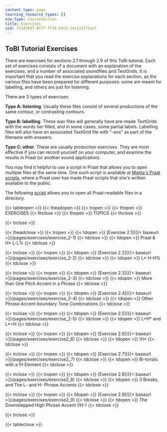 ```yaml
---
content_type: page
learning_resource_types: []
ocw_type: CourseSection
title: Exercises
uid: f31439d7-0f7f-ff16-5dcb-24c1a13f1acf
---
```


ToBI Tutorial Exercises
-----------------------

There are exercises for sections 2.1 through 2.9 of this ToBI tutorial. Each set of exercises consists of a document with an explanation of the exercises, and a number of associated soundfiles and TextGrids. It is important that you read the exercise explanations for each section, as the various files have been prepared for different purposes: some are meant for labelling, and others are just for listening.

There are 3 types of exercises:

**Type A: listening**. Usually these files consist of several productions of the same contour, or contrasting contours.

**Type B: labelling**. These wav files will generally have pre-made TextGrids with the words tier filled, and in some cases, some partial labels. Labelling files will also have an associated TextGrid file with "-ans" as part of the filename with answers.

**Type C: other**. These are usually production exercises. They are most effective if you can record yourself on your computer, and examine the results in Praat (or another sound application).

You may find it helpful to use a script in Praat that allows you to open multiple files at the same time. One such script is available at [Mietta's Praat scripts](https://lennes.github.io/spect/), where a Praat user has made Praat scripts that she's written available to the public.

The following [script](https://lennes.github.io/spect/scripts/open_all_files_in_folder.praat) allows you to open all Praat-readable files in a directory.

{{< tableopen >}}
{{< theadopen >}}
{{< tropen >}}
{{< thopen >}}
EXERCISES
{{< thclose >}}
{{< thopen >}}
TOPICS
{{< thclose >}}

{{< trclose >}}

{{< theadclose >}}
{{< tropen >}}
{{< tdopen >}}
[Exercise 2.1]({{< baseurl >}}/pages/exercises/exercise_2-1)
{{< tdclose >}}
{{< tdopen >}}
Praat & H\* L-L%
{{< tdclose >}}

{{< trclose >}}
{{< tropen >}}
{{< tdopen >}}
[Exercise 2.2]({{< baseurl >}}/pages/exercises/exercise_2-2)
{{< tdclose >}}
{{< tdopen >}}
L\* H-H%
{{< tdclose >}}

{{< trclose >}}
{{< tropen >}}
{{< tdopen >}}
[Exercise 2.3]({{< baseurl >}}/pages/exercises/exercise_2-3)
{{< tdclose >}}
{{< tdopen >}}
More than One Pitch Accent in a Phrase
{{< tdclose >}}

{{< trclose >}}
{{< tropen >}}
{{< tdopen >}}
[Exercise 2.4]({{< baseurl >}}/pages/exercises/exercise_2-4)
{{< tdclose >}}
{{< tdopen >}}
Other Phrase Accent-boundary Tone Combinations
{{< tdclose >}}

{{< trclose >}}
{{< tropen >}}
{{< tdopen >}}
[Exercise 2.5]({{< baseurl >}}/pages/exercises/exercise_2-5)
{{< tdclose >}}
{{< tdopen >}}
L+H\* and L\*+H
{{< tdclose >}}

{{< trclose >}}
{{< tropen >}}
{{< tdopen >}}
[Exercise 2.6]({{< baseurl >}}/pages/exercises/exercise2_6)
{{< tdclose >}}
{{< tdopen >}}
!H\*
{{< tdclose >}}

{{< trclose >}}
{{< tropen >}}
{{< tdopen >}}
[Exercise 2.7]({{< baseurl >}}/pages/exercises/exercise2_7)
{{< tdclose >}}
{{< tdopen >}}
Bi-tonals with a !H Element
{{< tdclose >}}

{{< trclose >}}
{{< tropen >}}
{{< tdopen >}}
[Exercise 2.8]({{< baseurl >}}/pages/exercises/exercise2_8)
{{< tdclose >}}
{{< tdopen >}}
3 Breaks, and The L- and H- Phrase Accents
{{< tdclose >}}

{{< trclose >}}
{{< tropen >}}
{{< tdopen >}}
[Exercise 2.9]({{< baseurl >}}/pages/exercises/exercise2_9)
{{< tdclose >}}
{{< tdopen >}}
The Downstepped High Phrase Accent (!H-)
{{< tdclose >}}

{{< trclose >}}

{{< tableclose >}}